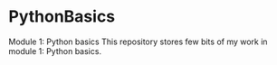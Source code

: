 # PythonBasics
Module 1: Python basics
This repository stores few bits of my work in module 1: Python basics.
